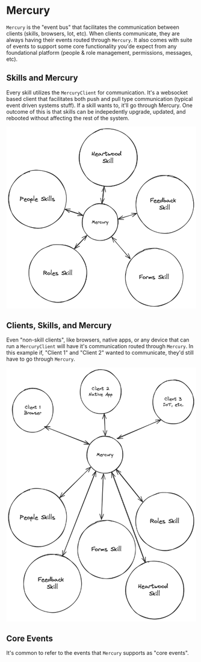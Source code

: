# Mercury

`Mercury` is the "event bus" that facilitates the communication between clients (skills, browsers, Iot, etc). When clients communicate, they are always having their events routed through `Mercury`. It also comes with suite of events to support some core functionality you'de expect from any foundational platform (people & role management, permissions, messages, etc).

## Skills and Mercury


Every skill utilizes the `MercuryClient` for communication. It's a websocket based client that facilitates both push and pull type communication (typical event driven systems stuff). If a skill wants to, it'll go through Mercury. One outcome of this is that skills can be indepedently upgrade, updated, and rebooted without affecting the rest of the system.


<img src="../../assets/img/concepts/small_trunk_big_branches.png">


## Clients, Skills, and Mercury

 Even "non-skill clients", like browsers, native apps, or any device that can run a `MercuryClient` will have it's communication routed through `Mercury`. In this example if, "Client 1" and "Client 2" wanted to communicate, they'd still have to go through `Mercury`. 

<img src="../../assets/img/concepts/clients_and_skills_through_mercury.png">

## Core Events

It's common to refer to the events that `Mercury` supports as "core events". 